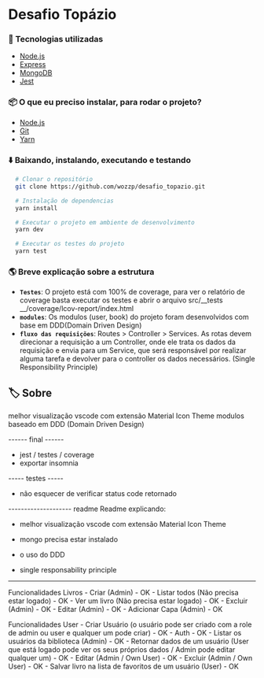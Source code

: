 # Desafio Topázio
### 🚀 Tecnologias utilizadas
- [Node.js](https://nodejs.org/en/)
- [Express](http://expressjs.com/)
- [MongoDB](https://www.mongodb.com/)
- [Jest](https://jestjs.io/docs/en/expect)


### 📦 O que eu preciso instalar, para rodar o projeto?
- [Node.js](https://nodejs.org/en/)
- [Git](https://git-scm.com/)
- [Yarn](https://classic.yarnpkg.com/lang/en/)

### ⬇️ Baixando, instalando, executando e testando
```bash
  # Clonar o repositório
  git clone https://github.com/wozzp/desafio_topazio.git

  # Instalação de dependencias
  yarn install

  # Executar o projeto em ambiente de desenvolvimento
  yarn dev

  # Executar os testes do projeto
  yarn test
```
### 🌎 Breve explicação sobre a estrutura
- **`Testes`**: O projeto está com 100% de coverage, para ver o relatório de coverage basta executar os testes e abrir o arquivo src/__tests __/coverage/lcov-report/index.html
- **`modules`**: Os modulos (user, book) do projeto foram desenvolvidos com base em DDD(Domain Driven Design)
- **`fluxo das requisições`**: Routes > Controller > Services. As rotas devem direcionar a requisição a um Controller, onde ele trata os dados da requisição e envia para um Service, que será responsável por realizar alguma tarefa e devolver para o controller os dados necessários. (Single Responsibility Principle)

## 🏷️ Sobre



melhor visualização vscode com extensão Material Icon Theme
modulos baseado em DDD (Domain Driven Design)

------ final ------
- jest / testes / coverage
- exportar insomnia


----- testes -----
- não esquecer de verificar status code retornado

-------------------- readme
Readme explicando:
- melhor visualização vscode com extensão Material Icon Theme
- mongo precisa estar instalado

- o uso do DDD
- single responsability principle


-----
Funcionalidades Livros
    - Criar (Admin) - OK
    - Listar todos (Não precisa estar logado) - OK
    - Ver um livro (Não precisa estar logado) - OK
    - Excluir (Admin) - OK
    - Editar (Admin) - OK
    - Adicionar Capa (Admin) - OK


Funcionalidades User
    - Criar Usuário (o usuário pode ser criado com a role de admin ou user e qualquer um pode criar) - OK
    - Auth - OK
    - Listar os usuários da biblioteca (Admin) - OK
    - Retornar dados de um usuário (User que está logado pode ver os seus próprios dados / Admin pode editar qualquer um) - OK
    - Editar (Admin / Own User) - OK
    - Excluir (Admin / Own User) - OK
    - Salvar livro na lista de favoritos de um usuário (User) - OK





